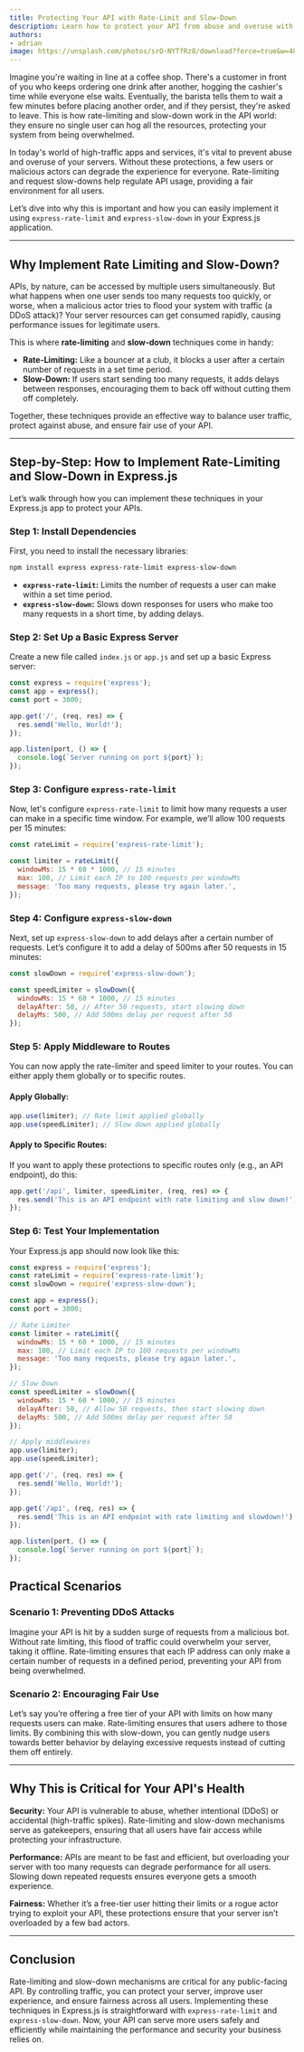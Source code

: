 ```yaml
---
title: Protecting Your API with Rate-Limit and Slow-Down
description: Learn how to protect your API from abuse and overuse with rate-limiting and slow-down techniques in Express.js. Step-by-step guide with examples.
authors:
- adrian
image: https://unsplash.com/photos/srO-NYTfRz8/download?force=true&w=480
---
```


Imagine you're waiting in line at a coffee shop. There's a customer in front of you who keeps ordering one drink after another, hogging the cashier's time while everyone else waits. Eventually, the barista tells them to wait a few minutes before placing another order, and if they persist, they're asked to leave. This is how rate-limiting and slow-down work in the API world: they ensure no single user can hog all the resources, protecting your system from being overwhelmed.

<!-- truncate -->

In today's world of high-traffic apps and services, it's vital to prevent abuse and overuse of your servers. Without these protections, a few users or malicious actors can degrade the experience for everyone. Rate-limiting and request slow-downs help regulate API usage, providing a fair environment for all users.

Let’s dive into why this is important and how you can easily implement it using `express-rate-limit` and `express-slow-down` in your Express.js application.

---

## Why Implement Rate Limiting and Slow-Down?

APIs, by nature, can be accessed by multiple users simultaneously. But what happens when one user sends too many requests too quickly, or worse, when a malicious actor tries to flood your system with traffic (a DDoS attack)? Your server resources can get consumed rapidly, causing performance issues for legitimate users. 

This is where **rate-limiting** and **slow-down** techniques come in handy:

- **Rate-Limiting:** Like a bouncer at a club, it blocks a user after a certain number of requests in a set time period.
- **Slow-Down:** If users start sending too many requests, it adds delays between responses, encouraging them to back off without cutting them off completely.

Together, these techniques provide an effective way to balance user traffic, protect against abuse, and ensure fair use of your API.

---

## Step-by-Step: How to Implement Rate-Limiting and Slow-Down in Express.js

Let’s walk through how you can implement these techniques in your Express.js app to protect your APIs.

### Step 1: Install Dependencies

First, you need to install the necessary libraries:

```bash
npm install express express-rate-limit express-slow-down
```

- **`express-rate-limit`:** Limits the number of requests a user can make within a set time period.
- **`express-slow-down`:** Slows down responses for users who make too many requests in a short time, by adding delays.

### Step 2: Set Up a Basic Express Server

Create a new file called `index.js` or `app.js` and set up a basic Express server:

```javascript
const express = require('express');
const app = express();
const port = 3000;

app.get('/', (req, res) => {
  res.send('Hello, World!');
});

app.listen(port, () => {
  console.log(`Server running on port ${port}`);
});
```

### Step 3: Configure `express-rate-limit`

Now, let's configure `express-rate-limit` to limit how many requests a user can make in a specific time window. For example, we’ll allow 100 requests per 15 minutes:

```javascript
const rateLimit = require('express-rate-limit');

const limiter = rateLimit({
  windowMs: 15 * 60 * 1000, // 15 minutes
  max: 100, // Limit each IP to 100 requests per windowMs
  message: 'Too many requests, please try again later.',
});
```

### Step 4: Configure `express-slow-down`

Next, set up `express-slow-down` to add delays after a certain number of requests. Let’s configure it to add a delay of 500ms after 50 requests in 15 minutes:

```javascript
const slowDown = require('express-slow-down');

const speedLimiter = slowDown({
  windowMs: 15 * 60 * 1000, // 15 minutes
  delayAfter: 50, // After 50 requests, start slowing down
  delayMs: 500, // Add 500ms delay per request after 50
});
```

### Step 5: Apply Middleware to Routes

You can now apply the rate-limiter and speed limiter to your routes. You can either apply them globally or to specific routes.

#### Apply Globally:

```javascript
app.use(limiter); // Rate limit applied globally
app.use(speedLimiter); // Slow down applied globally
```

#### Apply to Specific Routes:

If you want to apply these protections to specific routes only (e.g., an API endpoint), do this:

```javascript
app.get('/api', limiter, speedLimiter, (req, res) => {
  res.send('This is an API endpoint with rate limiting and slow down!');
});
```

### Step 6: Test Your Implementation

Your Express.js app should now look like this:

```javascript
const express = require('express');
const rateLimit = require('express-rate-limit');
const slowDown = require('express-slow-down');

const app = express();
const port = 3000;

// Rate Limiter
const limiter = rateLimit({
  windowMs: 15 * 60 * 1000, // 15 minutes
  max: 100, // Limit each IP to 100 requests per windowMs
  message: 'Too many requests, please try again later.',
});

// Slow Down
const speedLimiter = slowDown({
  windowMs: 15 * 60 * 1000, // 15 minutes
  delayAfter: 50, // Allow 50 requests, then start slowing down
  delayMs: 500, // Add 500ms delay per request after 50
});

// Apply middlewares
app.use(limiter);
app.use(speedLimiter);

app.get('/', (req, res) => {
  res.send('Hello, World!');
});

app.get('/api', (req, res) => {
  res.send('This is an API endpoint with rate limiting and slowdown!');
});

app.listen(port, () => {
  console.log(`Server running on port ${port}`);
});
```

## Practical Scenarios

### Scenario 1: Preventing DDoS Attacks
Imagine your API is hit by a sudden surge of requests from a malicious bot. Without rate limiting, this flood of traffic could overwhelm your server, taking it offline. Rate-limiting ensures that each IP address can only make a certain number of requests in a defined period, preventing your API from being overwhelmed.

### Scenario 2: Encouraging Fair Use
Let’s say you’re offering a free tier of your API with limits on how many requests users can make. Rate-limiting ensures that users adhere to those limits. By combining this with slow-down, you can gently nudge users towards better behavior by delaying excessive requests instead of cutting them off entirely.

---

## Why This is Critical for Your API's Health

**Security:** Your API is vulnerable to abuse, whether intentional (DDoS) or accidental (high-traffic spikes). Rate-limiting and slow-down mechanisms serve as gatekeepers, ensuring that all users have fair access while protecting your infrastructure.

**Performance:** APIs are meant to be fast and efficient, but overloading your server with too many requests can degrade performance for all users. Slowing down repeated requests ensures everyone gets a smooth experience.

**Fairness:** Whether it’s a free-tier user hitting their limits or a rogue actor trying to exploit your API, these protections ensure that your server isn’t overloaded by a few bad actors.

---

## Conclusion

Rate-limiting and slow-down mechanisms are critical for any public-facing API. By controlling traffic, you can protect your server, improve user experience, and ensure fairness across all users. Implementing these techniques in Express.js is straightforward with `express-rate-limit` and `express-slow-down`. Now, your API can serve more users safely and efficiently while maintaining the performance and security your business relies on.